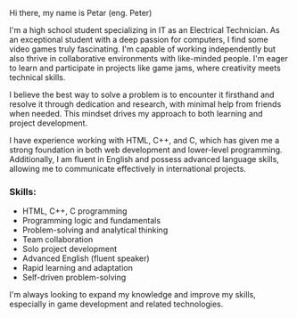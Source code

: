Hi there, my name is Petar (eng. Peter)

I'm a high school student specializing in IT as an Electrical Technician. As an exceptional student with a deep passion for computers, I find some video games truly fascinating. I'm capable of working independently but also thrive in collaborative environments with like-minded people. I'm eager to learn and participate in projects like game jams, where creativity meets technical skills.

I believe the best way to solve a problem is to encounter it firsthand and resolve it through dedication and research, with minimal help from friends when needed. This mindset drives my approach to both learning and project development.

I have experience working with HTML, C++, and C, which has given me a strong foundation in both web development and lower-level programming. Additionally, I am fluent in English and possess advanced language skills, allowing me to communicate effectively in international projects.

### Skills: 
- HTML, C++, C programming
- Programming logic and fundamentals
- Problem-solving and analytical thinking
- Team collaboration
- Solo project development
- Advanced English (fluent speaker)
- Rapid learning and adaptation
- Self-driven problem-solving

I'm always looking to expand my knowledge and improve my skills, especially in game development and related technologies. 
